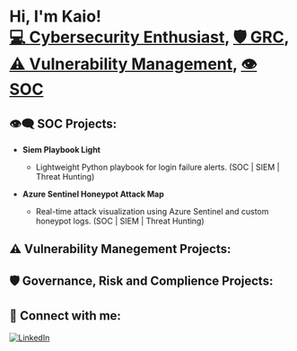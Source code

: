 <h1>Hi, I'm Kaio! <br/><a  href="https://github.com/Dayvison07">💻 Cybersecurity Enthusiast</a>, <a href="https://github.com/Dayvison07">🛡️ GRC</a>, <a  href="https://github.com/Dayvison07">⚠️ Vulnerability Management</a>, <a  href="https://github.com/Dayvison07">👁️ SOC </a></h1>

<h2>👁️‍🗨️ SOC Projects:</h2>

- <b>Siem Playbook Light</b> 
    - Lightweight Python playbook for login failure alerts. (SOC | SIEM | Threat Hunting)
      
- <b>Azure Sentinel Honeypot Attack Map</b> <br>
     - Real-time attack visualization using Azure Sentinel and custom honeypot logs. (SOC | SIEM | Threat Hunting)

<h2>⚠️ Vulnerability Manegement Projects:</h2>

<h2>🛡️ Governance, Risk and Complience Projects:</h2>


<h2> 🤳 Connect with me:</h2>


[![LinkedIn](https://img.shields.io/badge/LinkedIn-Profile-blue?style=flat&logo=linkedin)](https://www.linkedin.com/in/kaiodayvison/)

[linkedin]: https://www.linkedin.com/in/kaiodayvison/

